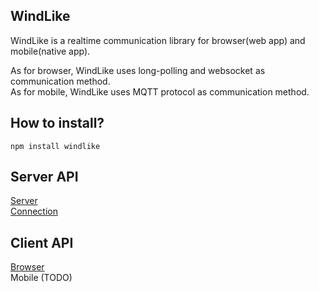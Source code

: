 ## WindLike

WindLike is a realtime communication library for browser(web app) and mobile(native app).

As for browser, WindLike uses long-polling and websocket as communication method.  
As for mobile, WindLike uses MQTT protocol as communication method. 


## How to install?  
    npm install windlike

## Server API

[Server](https://github.com/amoa400/WindLike/wiki/Server-API)  
[Connection](https://github.com/amoa400/WindLike/wiki/Server-Connection-API)  

## Client API

[Browser](https://github.com/amoa400/WindLike/wiki/Browser-Client-API)  
Mobile (TODO)